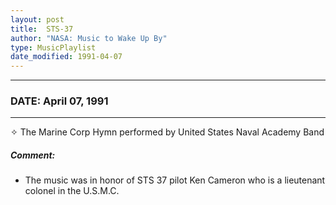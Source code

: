 ```yaml
---
layout: post
title:  STS-37
author: "NASA: Music to Wake Up By"
type: MusicPlaylist
date_modified: 1991-04-07
---
```


----
### DATE: April 07, 1991
----
✧ The Marine Corp Hymn performed by United States Naval Academy Band

##### Comment:
* The music was in honor of STS 37 pilot Ken Cameron who is a lieutenant colonel in the U.S.M.C.
